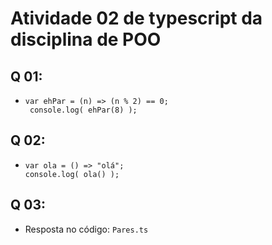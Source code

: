 # Atividade 02 de typescript da disciplina de POO

## Q 01:

- ```
  var ehPar = (n) => (n % 2) == 0;
   console.log( ehPar(8) );
  ```

## Q 02:
- ``` 
  var ola = () => "olá";
  console.log( ola() ); 
  ```
 ## Q 03:
 - Resposta no código: ```Pares.ts```
